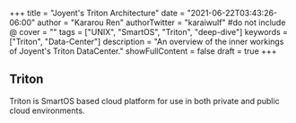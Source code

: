 +++
title = "Joyent's Triton Architecture"
date = "2021-06-22T03:43:26-06:00"
author = "Kararou Ren"
authorTwitter = "karaiwulf" #do not include @
cover = ""
tags = ["UNIX", "SmartOS", "Triton", "deep-dive"]
keywords = ["Triton", "Data-Center"]
description = "An overview of the inner workings of Joyent's Triton DataCenter."
showFullContent = false
draft = true
+++

## Triton

Triton is SmartOS based cloud platform for use in both private and public cloud
environments.

